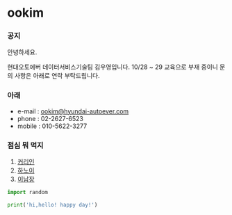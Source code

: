 # ookim

### 공지
안녕하세요.

현대오토에버 데이터서비스기술팀 김우영입니다.
10/28 ~ 29 교육으로 부재 중이니
문의 사항은 아래로 연락 부탁드립니다.

### 아래
- e-mail : ookim@hyundai-autoever.com
- phone : 02-2627-6523
- mobile : 010-5622-3277

### 점심 뭐 먹지
1. [커리인](https://map.naver.com/p/entry/place/1099997412?lng=127.0656329&lat=37.5117162&placePath=%2Fhome&entry=plt&searchType=place)
2. [하노이](https://map.naver.com/p/entry/place/32871947?c=15.00,0,0,0,dh)
3. [이남장](https://map.naver.com/p/entry/place/33877438?c=15.00,0,0,0,dh)

```python
import random

print('hi,hello! happy day!')
```